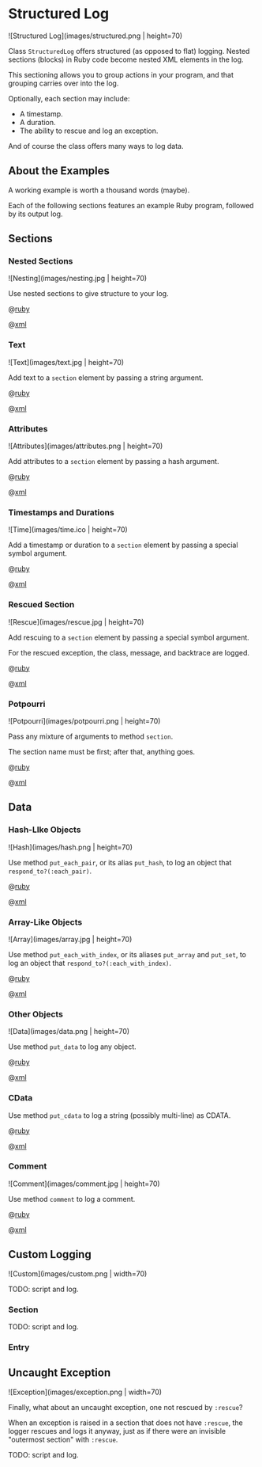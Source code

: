 # Structured Log

![Structured Log](images/structured.png | height=70)

Class <code>StructuredLog</code> offers structured (as opposed to flat) logging.  Nested sections (blocks) in Ruby code become nested XML elements in the log.

This sectioning allows you to group actions in your program, and that grouping carries over into the log.

Optionally, each section may include:
<ul>
<li>A timestamp.
<li>A duration.
<li>The ability to rescue and log an exception.
</ul>

And of course the class offers many ways to log data.

## About the Examples

A working example is worth a thousand words (maybe).

Each of the following sections features an example Ruby program, followed by its output log.


## Sections

### Nested Sections
![Nesting](images/nesting.jpg | height=70)

Use nested sections to give structure to your log.

@[ruby](scripts/sections.rb)

@[xml](logs/sections.xml)

### Text
![Text](images/text.jpg | height=70)

Add text to a <code>section</code> element by passing a string argument.

@[ruby](scripts/text.rb)

@[xml](logs/text.xml)

### Attributes
![Attributes](images/attributes.png | height=70)

Add attributes to a <code>section</code> element by passing a hash argument.

@[ruby](scripts/attributes.rb)

@[xml](logs/attributes.xml)

### Timestamps and Durations
![Time](images/time.ico | height=70)

Add a timestamp or duration to a <code>section</code> element by passing a special symbol argument.

@[ruby](scripts/time.rb)

@[xml](logs/time.xml)

### Rescued Section
![Rescue](images/rescue.jpg | height=70)

Add rescuing to a <code>section</code> element by passing a special symbol argument.

For the rescued exception, the class, message, and backtrace are logged.

@[ruby](scripts/rescue.rb)

@[xml](logs/rescue.xml)

### Potpourri
![Potpourri](images/potpourri.png | height=70)

Pass any mixture of arguments to method <code>section</code>.

The section name must be first; after that, anything goes.

@[ruby](scripts/potpourri.rb)

@[xml](logs/potpourri.xml)

## Data

### Hash-LIke Objects
![Hash](images/hash.png | height=70)

Use method <code>put_each_pair</code>, or its alias <code>put_hash</code>, to log an object that <code>respond_to?(:each_pair)</code>.

@[ruby](scripts/hash.rb)

@[xml](logs/hash.xml)

### Array-Like Objects
![Array](images/array.jpg | height=70)

Use method <code>put_each_with_index</code>, or its aliases <code>put_array</code> and <code>put_set</code>, to log an object that <code>respond_to?(:each_with_index)</code>.

@[ruby](scripts/array.rb)

@[xml](logs/array.xml)

### Other Objects
![Data](images/data.png | height=70)

Use method <code>put_data</code> to log any object.

@[ruby](scripts/data.rb)

@[xml](logs/data.xml)

### CData

Use method <code>put_cdata</code> to log a string (possibly multi-line) as CDATA.

@[ruby](scripts/cdata.rb)

@[xml](logs/cdata.xml)

### Comment
![Comment](images/comment.jpg | height=70)

Use method <code>comment</code> to log a comment.

@[ruby](scripts/comment.rb)

@[xml](logs/comment.xml)

## Custom Logging
![Custom](images/custom.png | width=70)

TODO:  script and log.

### Section

TODO:  script and log.

### Entry

## Uncaught Exception
![Exception](images/exception.png | width=70)

Finally, what about an uncaught exception, one not rescued by <code>:rescue</code>?

When an exception is raised in a section that does not have <code>:rescue</code>, the logger rescues and logs it anyway, just as if there were an invisible "outermost section" with <code>:rescue</code>.

TODO:  script and log.
